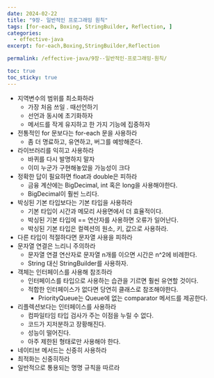 ```yaml
---
date: 2024-02-22
title: "9장- 일반적인 프로그래밍 원칙"
tags: [for-each, Boxing, StringBuilder, Reflection, ]
categories:
  - effective-java
excerpt: for-each,Boxing,StringBuilder,Reflection

permalink: /effective-java/9장--일반적인-프로그래밍-원칙/

toc: true
toc_sticky: true
---
```


- 지역변수의 범위를 최소화하라
	- 가장 처음 쓰일 . 때선언하기
	- 선언과 동시에 초기화하자
	- 메서드를 작게 유지하고 한 가지 기능에 집중하자
- 전통적인 for 문보다는 for-each 문을 사용하라
	- 좀 더 명료하고, 유연하고, 버그를 예방해준다.
- 라이브러리를 익히고 사용하라
	- 바퀴를 다시 발명하지 말자
	- 이미 누군가 구현해놓았을 가능성이 크다
- 정확한 답이 필요하면 float과 double은 피하라
	- 금융 계산에는 BigDecimal, int 혹은 long을 사용해야한다.
	- BigDecimal이 훨씬 느리다.
- 박싱된 기본 타입보다는 기본 타입을 사용하라
	- 기본 타입이 시간과 메모리 사용면에서 더 효율적이다.
	- 박싱된 기본 타입에 == 연산자를 사용하면 오류가 일어난다.
	- 박싱된 기본 타입은 컬렉션의 원소, 키, 값으로 사용하라.
- 다른 타입이 적절하다면 문자열 사용을 피하라
- 문자열 연결은 느리니 주의하라
	- 문자열 연결 연산자로 문자열 n개를 이으면 시간은 n^2에 비례한다.
	- String 대신 StringBuilder를 사용하자.
- 객체는 인터페이스를 사용해 참조하라
	- 인터페이스를 타입으로 사용하는 습관을 기르면 훨씬 유연할 것이다.
	- 적합한 인터페이스가 없다면 당연히 클래스로 참조해야한다.
		- PriorityQueue는 Queue에 없는 comparator 메서드를 제공한다.
- 리플렉션보다는 인터페이스를 사용하라
	- 컴파일타임 타입 검사가 주는 이점을 누릴 수 없다.
	- 코드가 지저분하고 장황해진다.
	- 성능이 떨어진다.
	- 아주 제한된 형태로만 사용해야 한다.
- 네이티브 메서드는 신중히 사용하라
- 최적화는 신중히하라
- 일반적으로 통용되는 명명 규칙을 따르라
